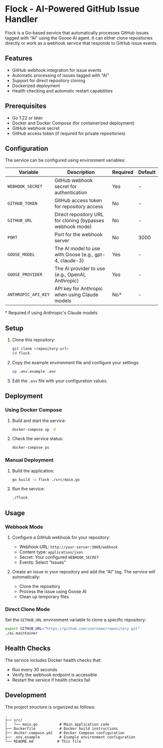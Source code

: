 # Flock - AI-Powered GitHub Issue Handler

Flock is a Go-based service that automatically processes GitHub issues tagged with "AI" using the Goose AI agent. It can either clone repositories directly or work as a webhook service that responds to GitHub issue events.

## Features

- GitHub webhook integration for issue events
- Automatic processing of issues tagged with "AI"
- Support for direct repository cloning
- Dockerized deployment
- Health checking and automatic restart capabilities

## Prerequisites

- Go 1.22 or later
- Docker and Docker Compose (for containerized deployment)
- GitHub webhook secret
- GitHub access token (if required for private repositories)

## Configuration

The service can be configured using environment variables:

| Variable | Description | Required | Default |
|----------|-------------|----------|---------|
| `WEBHOOK_SECRET` | GitHub webhook secret for authentication | Yes | - |
| `GITHUB_TOKEN` | GitHub access token for repository access | No | - |
| `GITHUB_URL` | Direct repository URL for cloning (bypasses webhook mode) | No | - |
| `PORT` | Port for the webhook server | No | 3000 |
| `GOOSE_MODEL` | The AI model to use with Goose (e.g., gpt-4, claude-3) | Yes | - |
| `GOOSE_PROVIDER` | The AI provider to use (e.g., OpenAI, Anthropic) | Yes | - |
| `ANTHROPIC_API_KEY` | API key for Anthropic when using Claude models | No* | - |

\* Required if using Anthropic's Claude models

## Setup

1. Clone this repository:
   ```bash
   git clone <repository-url>
   cd flock
   ```

2. Copy the example environment file and configure your settings:
   ```bash
   cp .env.example .env
   ```

3. Edit the `.env` file with your configuration values.

## Deployment

### Using Docker Compose

1. Build and start the service:
   ```bash
   docker-compose up -d
   ```

2. Check the service status:
   ```bash
   docker-compose ps
   ```

### Manual Deployment

1. Build the application:
   ```bash
   go build -o flock ./src/main.go
   ```

2. Run the service:
   ```bash
   ./flock
   ```

## Usage

### Webhook Mode

1. Configure a GitHub webhook for your repository:
   - Webhook URL: `http://your-server:3000/webhook`
   - Content type: `application/json`
   - Secret: Your configured `WEBHOOK_SECRET`
   - Events: Select "Issues"

2. Create an issue in your repository and add the "AI" tag.
   The service will automatically:
   - Clone the repository
   - Process the issue using Goose AI
   - Clean up temporary files

### Direct Clone Mode

Set the `GITHUB_URL` environment variable to clone a specific repository:
```bash
export GITHUB_URL="https://github.com/username/repository.git"
./ai-maintainer
```

## Health Checks

The service includes Docker health checks that:
- Run every 30 seconds
- Verify the webhook endpoint is accessible
- Restart the service if health checks fail

## Development

The project structure is organized as follows:
```
.
├── src/
│   └── main.go          # Main application code
├── Dockerfile           # Docker build instructions
├── docker-compose.yml   # Docker Compose configuration
├── .env.example         # Example environment configuration
└── README.md           # This file
```
